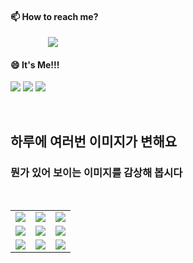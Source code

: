 #### 📫 How to reach me?
<a href="mailto:thquddnr123@gmail.com">
    <img 
        src="https://img.shields.io/badge/Gmail-d14836?style=flat-square&logo=Gmail&logoColor=white&link=mailto:thquddnr123@gmail.com"
        style="height : auto; margin-left : 60px; margin-right : 60px;"/>
</a>

#### 😄 It's Me!!!

<a href="https://cybecho.notion.site/SBU-s-Archives-854ccd3338c2456a867956f26143998a" target="_blank"><img src="https://img.shields.io/badge/Portfolio-303030?style=for-the-badge&logo=Notion&logoColor=white"/></a>
<a href="https://www.instagram.com/junk_warrior_vintage/" target="_blank"><img src="https://img.shields.io/badge/@junk_warrir_vintage-E4405F?style=for-the-badge&logo=Instagram&logoColor=white"/></a>
<a href="https://www.behance.net/thquddnr125654" target="_blank"><img src="https://img.shields.io/badge/Behance-1769FF?style=for-the-badge&logo=Behance&logoColor=white"/></a>

</br>

## 하루에 여러번 이미지가 변해요
### 뭔가 있어 보이는 이미지를 감상해 봅시다

<!--
마크업 바로보기 사이트
https://dillinger.io/ 
-->
 <br/> <table>
<tr>
<td><a href='http://www.lomando.com/smpdoor.html'><img src='https://www.random-art.org/img/large/417157.jpg'></a></td>
<td><a href='http://www.lomando.com/smpdoor.html'><img src='https://www.random-art.org/img/large/416821.jpg'></a></td>
<td><a href='http://www.lomando.com/smpdoor.html'><img src='https://www.random-art.org/img/large/415894.jpg'></a></td>
</tr>
<tr>
<td><a href='http://www.lomando.com/smpdoor.html'><img src='https://www.random-art.org/img/large/416736.jpg'></a></td>
<td><a href='http://www.lomando.com/smpdoor.html'><img src='https://www.random-art.org/img/large/416240.jpg'></a></td>
<td><a href='http://www.lomando.com/smpdoor.html'><img src='https://www.random-art.org/img/large/416570.jpg'></a></td>
</tr>
<tr>
<td><a href='http://www.lomando.com/smpdoor.html'><img src='https://www.random-art.org/img/large/416918.jpg'></a></td>
<td><a href='http://www.lomando.com/smpdoor.html'><img src='https://www.random-art.org/img/large/416033.jpg'></a></td>
<td><a href='http://www.lomando.com/smpdoor.html'><img src='https://www.random-art.org/img/large/415922.jpg'></a></td>
</tr>
</table>
